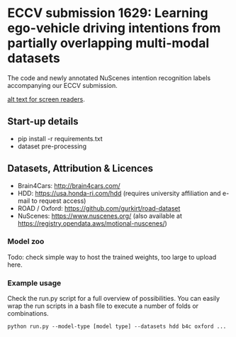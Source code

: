 #  ECCV submission 1629: Learning ego-vehicle driving intentions from partially overlapping multi-modal datasets
The code and newly annotated NuScenes intention recognition labels accompanying our ECCV submission. 

[alt text for screen readers](/figs/problem_overview.png "").


## Start-up details
- pip install -r requirements.txt
- dataset pre-processing

## Datasets, Attribution & Licences 
- Brain4Cars: http://brain4cars.com/
- HDD: https://usa.honda-ri.com/hdd (requires university affiliation and e-mail to request access)
- ROAD / Oxford: https://github.com/gurkirt/road-dataset
- NuScenes: https://www.nuscenes.org/ (also available at https://registry.opendata.aws/motional-nuscenes/)


### Model zoo
Todo: check simple way to host the trained weights, too large to upload here.

### Example usage
Check the run.py script for a full overview of possibilities.
You can easily wrap the run scripts in a bash file to execute a number of folds or combinations.

`python run.py --model-type [model type] --datasets hdd b4c oxford ...`
